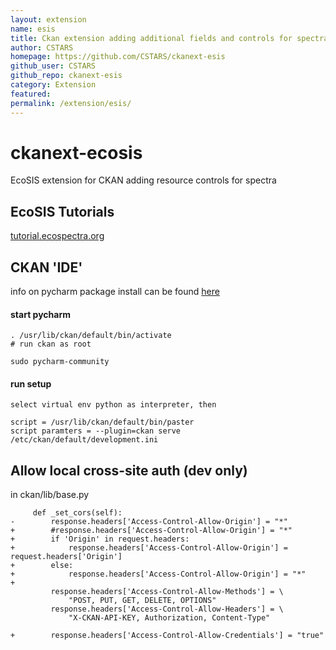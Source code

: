 ```yaml
---
layout: extension
name: esis
title: Ckan extension adding additional fields and controls for spectral data
author: CSTARS
homepage: https://github.com/CSTARS/ckanext-esis
github_user: CSTARS
github_repo: ckanext-esis
category: Extension
featured: 
permalink: /extension/esis/
---
```



ckanext-ecosis
==============

EcoSIS extension for CKAN adding resource controls for spectra

EcoSIS Tutorials
----------------

[tutorial.ecospectra.org](http://tutorial.ecospectra.org)

CKAN 'IDE'
----------

info on pycharm package install can be found
[here](http://ubuntuhandbook.org/index.php/2015/07/install-pycharm-ubuntu-1404/http://ubuntuhandbook.org/index.php/2015/07/install-pycharm-ubuntu-1404/)

#### start pycharm

    . /usr/lib/ckan/default/bin/activate
    # run ckan as root

    sudo pycharm-community

#### run setup

    select virtual env python as interpreter, then

    script = /usr/lib/ckan/default/bin/paster
    script paramters = --plugin=ckan serve /etc/ckan/default/development.ini

Allow local cross-site auth (dev only)
--------------------------------------

in ckan/lib/base.py

         def _set_cors(self):
    -        response.headers['Access-Control-Allow-Origin'] = "*"
    +        #response.headers['Access-Control-Allow-Origin'] = "*"
    +        if 'Origin' in request.headers:
    +            response.headers['Access-Control-Allow-Origin'] = request.headers['Origin']
    +        else:
    +            response.headers['Access-Control-Allow-Origin'] = "*"
    +
             response.headers['Access-Control-Allow-Methods'] = \
                 "POST, PUT, GET, DELETE, OPTIONS"
             response.headers['Access-Control-Allow-Headers'] = \
                 "X-CKAN-API-KEY, Authorization, Content-Type"

    +        response.headers['Access-Control-Allow-Credentials'] = "true"

